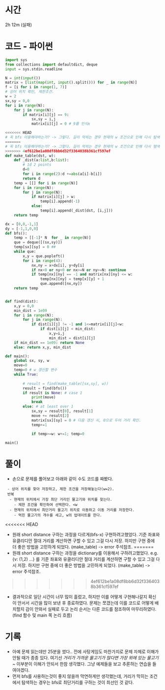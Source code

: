 
# 시간
2h 12m (실패)

# 코드 - 파이썬

```python
import sys 
from collections import defaultdict, deque
input = sys.stdin.readline

N = int(input())
matrix = [list(map(int, input().split())) for _ in range(N)]
f = [i for i in range(1, 7)]
# 상어 위치 확인, 제한조건.
w = 2
sx,sy = 0,0
for i in range(N):
    for j in range(N):
        if matrix[i][j] == 9:
            sx,sy = i,j
            matrix[i][j] = 0 # 9를 인식x

<<<<<<< HEAD
# 꼭 bfs 이용해야하는가? -> 그렇다. 길이 막히는 경우 현재의 w 조건으로 인해 다시 탐색해야하는데, 이 경우 에러가 생긴다.
=======
# 꼭 bfs 이용해야하는가? -> 그렇다. 길이 막히는 경우 현재의 w 조건으로 인해 다시 탬색해야하는데, 이 경우 에러가 생긴다.
>>>>>>> 4ef612be1a08df8bb6d32f3364038b361cf597ef
def make_table(dst, w):
    def _dist(a:list,b:list):
        # 1d 2 points
        d=0
        for i in range(2):d +=abs(a[i]-b[i])
        return d
    temp = [[] for i in range(N)]
    for i in range(N):
        for j in range(N):
            if matrix[i][j] > w:
                temp[i].append(-1)
            else:
                temp[i].append(_dist(dst, [i,j]))
    return temp

dx = [0,0,-1,1]
dy = [-1,1,0,0]
def bfs():
    temp = [[-1]* N  for _ in range(N)]
    que = deque([(sx,sy)])
    temp[sx][sy] = 0 ##
    while que:
        x,y = que.popleft()
        for i in range(4):
            nx,ny = x+dx[i], y+dy[i]  
            if nx<0 or ny<0 or nx>=N or ny>=N: continue
            if temp[nx][ny] == -1 and matrix[nx][ny] <= w:
                temp[nx][ny] = temp[x][y] + 1
                que.append([nx,ny])
    return temp


def find(dist):
    x,y = 0,0
    min_dist = 1e09
    for i in range(N):
        for j in range(N):
            if dist[i][j] != -1 and 1<=matrix[i][j]<w:
                if dist[i][j] < min_dist:
                    x,y=i,j
                    min_dist = dist[i][j]
    if min_dist == 1e09: return None
    else: return x,y, min_dist 

def main():
    global sx, sy, w
    move=0
    temp=0 # w 갱신할 변수
    while True:
        
        # result = find(make_table([sx,sy], w))
        result = find(bfs())
        if result is None: # case 1
            print(move)
            break 
        else: # at least over 1
            sx,sy = result[0], result[1]
            move += result[2]
            matrix[sx][sy] = 0 # 다음 갱신 시, 0으로 두어 거리 확인.
            temp+=1
        
            if temp>=w: w+=1; temp=0

main()

```

# 풀이

- 손으로 문제를 풀어보고 아래와 같이 수도 코드를 짜봤다. 
```
 - 상어 위치를 찾아 저장하고, 제한 조건을 저장해놓는다(w=2).
 반복
  - 현재의 위치에서 가장 최단 거리인 물고기와 위치를 찾는다.
    - 제한 조건을 확인하여 선택한다. <w
  - 현재의 위치에서 최단거리 물고기 위치로 이동하고 이동 거리를 저장한다.
    - 먹힌 물고기의 개수를 세고, w의 업데이트를 한다. 
```
<<<<<<< HEAD
- 원래 short distance 구하는 과정을 다르게(bfs-x) 구현하려고했었다. 기준 좌표와 유클리디안 절대 거리를 계산하면 구할 수 있고 그걸 다시 저장. 하지만 구현 중에 더 좋은 방법을 고민하게 되었다. (make_table) -> error 주석참조. 
=======
- 원래 short distance 구하는 과정을 dictionary를 이용해서 구하려고했었다. e.g. {v: (1,2) ...} 를 기준 좌표와 유클리디안 절대 거리를 계산하면 구할 수 있고 그걸 다시 저장. 하지만 구현 중에 더 좋은 방법을 고민하게 되었다. (make_table) -> error 주석참조. 
>>>>>>> 4ef612be1a08df8bb6d32f3364038b361cf597ef
- 결과적으로 일단 시간이 너무 많이 흘렀고, 하지만 이를 어떻게 구현해나갈지 확신이 안서서 시간을 많이 보낸 후 종료하였다. 문제는 쪼갰는데 이를 코드로 어떻게 배치할지 감이 안와서 실패로 두고 논리 순서는 다른 코드를 참조하여 마무리하였다. (find 함수 및 main 쪽 논리 흐름) 


# 기록
- 아예 문제 읽는데만 25분을 썼다.. 전에 사탕게임도 마찬가지로 문제 자체로 이해가 안될 때가 종종 있다. 여기선 *거리가 가까운 물고기가 많다면 가장 위에 있는 물고기~* 이부분이 이해가 안되서 한참 생각했다. 그냥 예제들을 보고 추론하는 연습을 들여야겠다. 
- 먼저 bfs를 사용하는것이 좋지 않을까 막연하게만 생각했는데, 거리가 막히는 조건에서 탐색하는 경우는 bfs로 최단거리를 구하는 것이 최선인 것 같다. 
